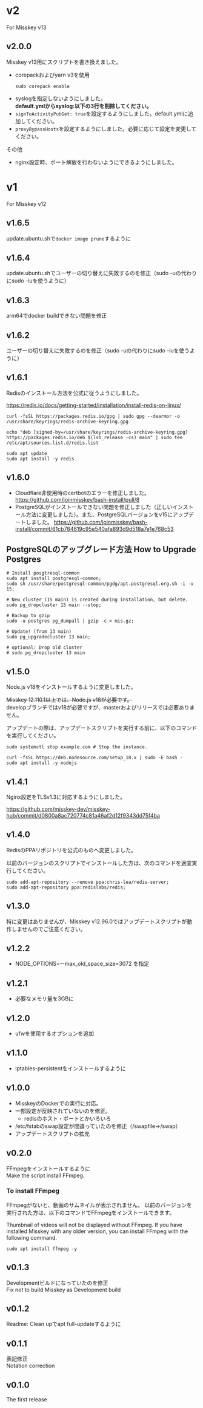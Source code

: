 # v2
For Misskey v13

## v2.0.0

Misskey v13用にスクリプトを書き換えました。

- corepackおよびyarn v3を使用  
  ```
  sudo corepack enable
  ```
- syslogを指定しないようにしました。  
  **default.ymlからsyslog:以下の3行を削除してください。**
- `signToActivityPubGet: true`を設定するようにしました。default.ymlに追加してください。
- `proxyBypassHosts`を設定するようにしました。必要に応じて設定を変更してください。

その他

- nginx設定時、ポート解放を行わないようにできるようにしました。

# v1
For Misskey v12

## v1.6.5
update.ubuntu.shで`docker image prune`するように

## v1.6.4
update.ubuntu.shでユーザーの切り替えに失敗するのを修正（sudo -uの代わりにsudo -iuを使うように）

## v1.6.3
arm64でdocker buildできない問題を修正

## v1.6.2
ユーザーの切り替えに失敗するのを修正（sudo -uの代わりにsudo -iuを使うように）

## v1.6.1
Redisのインストール方法を公式に従うようにしました。


https://redis.io/docs/getting-started/installation/install-redis-on-linux/  

```
curl -fsSL https://packages.redis.io/gpg | sudo gpg --dearmor -o /usr/share/keyrings/redis-archive-keyring.gpg

echo "deb [signed-by=/usr/share/keyrings/redis-archive-keyring.gpg] https://packages.redis.io/deb $(lsb_release -cs) main" | sudo tee /etc/apt/sources.list.d/redis.list

sudo apt update
sudo apt install -y redis
```

## v1.6.0
- Cloudflare非使用時のcertbotのエラーを修正しました。 https://github.com/joinmisskey/bash-install/pull/8
- PostgreSQLがインストールできない問題を修正しました（正しいインストール方法に変更しました）。また、PostgreSQLバージョンをv15にアップデートしました。 https://github.com/joinmisskey/bash-install/commit/61cb784619c95e540afa893d9d518a7e1e768c53  
    
## PostgreSQLのアップグレード方法 How to Upgrade Postgres

```
# Install posgtresql-common
sudo apt install postgresql-common;
sudo sh /usr/share/postgresql-common/pgdg/apt.postgresql.org.sh -i -v 15;

# New cluster (15 main) is created during installation, but delete.
sudo pg_dropcluster 15 main --stop;

# Backup to gzip
sudo -u postgres pg_dumpall | gzip -c > mis.gz;

# Update! (from 13 main)
sudo pg_upgradecluster 13 main;

# optional: Drop old cluster
# sudo pg_dropcluster 13 main
```

## v1.5.0
Node.js v18をインストールするように変更しました。

~~Misskey 12.110.1以上では、Node.js v18が必要です。~~  
developブランチではv18が必要ですが、masterおよびリリースでは必要ありません。

アップデートの際は、アップデートスクリプトを実行する前に、以下のコマンドを実行してください。

```
sudo systemctl stop example.com # Stop the instance.

curl -fsSL https://deb.nodesource.com/setup_18.x | sudo -E bash -
sudo apt install -y nodejs
```

## v1.4.1
Nginx設定をTLSv1.3に対応するようにしました。

https://github.com/misskey-dev/misskey-hub/commit/d0800a8ac720774c81a46af2d12f9343dd75f4ba

## v1.4.0
RedisのPPAリポジトリを公式のものへ変更しました。

以前のバージョンのスクリプトでインストールした方は、次のコマンドを適宜実行してください。

```
sudo add-apt-repository --remove ppa:chris-lea/redis-server;
sudo add-apt-repository ppa:redislabs/redis;
```

## v1.3.0
特に変更はありませんが、Misskey v12.96.0ではアップデートスクリプトが動作しませんのでご注意ください。

## v1.2.2
- NODE_OPTIONS=--max_old_space_size=3072 を指定

## v1.2.1
- 必要なメモリ量を3GBに

## v1.2.0
- ufwを使用するオプションを追加

## v1.1.0
- iptables-persistentをインストールするように


## v1.0.0
- MisskeyのDockerでの実行に対応。  
- 一部設定が反映されていないのを修正。
  * redisのホスト・ポートとかいろいろ
- /etc/fstabのswap設定が間違っていたのを修正（/swapfile→/swap）
- アップデートスクリプトの拡充

## v0.2.0
FFmpegをインストールするように  
Make the script install FFmpeg.

### To install FFmpeg
FFmpegがないと、動画のサムネイルが表示されません。
以前のバージョンを実行された方は、以下のコマンドでFFmpegをインストールできます。

Thumbnail of videos will not be displayed without FFmpeg.
If you have installed Misskey with any older version, you can install FFmpeg with the following command.

```
sudo apt install ffmpeg -y
```

## v0.1.3
Developmentビルドになっていたのを修正  
Fix not to build Misskey as Development build

## v0.1.2
Readme: Clean upでapt full-updateするように

## v0.1.1
表記修正  
Notation correction

## v0.1.0
The first release
